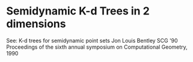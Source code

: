 # Semidynamic K-d Trees in 2 dimensions

See: K-d trees for semidynamic point sets
      Jon Louis Bentley
      SCG '90 Proceedings of the sixth annual symposium
      on Computational Geometry, 1990
